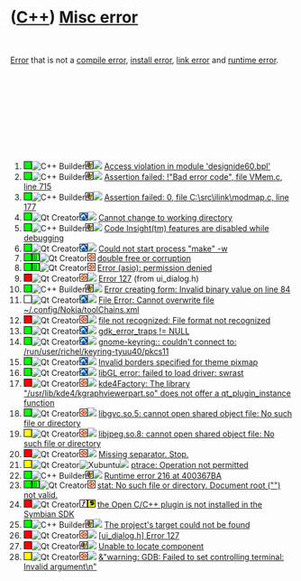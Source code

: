 
 

 

 

 

 

([C++](Cpp.md)) [Misc error](CppMiscError.md)
===============================================

 

[Error](CppError.md) that is not a [compile
error](CppCompileError.md), [install error](CppInstallError.md), [link
error](CppLinkError.md) and [runtime error](CppRuntimeError.md).

 

 

 

 

 

1.  ![OKAY](PicGreen.png)![C++
    Builder](PicCppBuilder.png)![Windows](PicWindows.png)![
    ](PicSpacer.png) [Access violation in module
    'designide60.bpl'](CppMiscErrorAccessViolationDesignide60Bpl.md)
2.  ![OKAY](PicGreen.png)![C++
    Builder](PicCppBuilder.png)![Windows](PicWindows.png)![
    ](PicSpacer.png) [Assertion failed: !"Bad error code", file VMem.c,
    line 715](CppMiscErrorAssertionFailedBadErrorCodeVmemC.md)
3.  ![OKAY](PicGreen.png)![C++
    Builder](PicCppBuilder.png)![Windows](PicWindows.png)![
    ](PicSpacer.png) [Assertion failed: 0, file
    C:\\src\\ilink\\modmap.c, line
    177](CppMiscErrorAssertionFailedModmapC.md)
4.  ![OKAY](PicGreen.png)![Qt
    Creator](PicQtCreator.png)![Lubuntu](PicLubuntu.png)![
    ](PicSpacer.png) [Cannot change to working
    directory](CppMiscErrorCannotChangeToWorkingDirectory.md)
5.  ![OKAY](PicGreen.png)![C++
    Builder](PicCppBuilder.png)![Windows](PicWindows.png)![
    ](PicSpacer.png) [Code Insight(tm) features are disabled while
    debugging](CppMiscErrorCodeInsightFeaturesDisabledWhileDebugging.md)
6.  ![OKAY](PicGreen.png)![Qt
    Creator](PicQtCreator.png)![Lubuntu](PicLubuntu.png)![
    ](PicSpacer.png) [Could not start process "make"
    -w](CppMiscErrorCouldNotStartProcessMakeW.md)
7.  ![OKAY](PicGreen.png)![Wt](PicWt.png)![Qt
    Creator](PicQtCreator.png)![Ubuntu](PicUbuntu.png) [double free or
    corruption](CppMiscErrorDoubleFreeOrCorruption.md)
8.  ![OKAY](PicGreen.png)![Wt](PicWt.png)![Qt
    Creator](PicQtCreator.png)![Ubuntu](PicUbuntu.png) [Error (asio):
    permission denied](CppMiscErrorAsioPermissionDenied.md)
9.  ![FAIL](PicRed.png)![Qt
    Creator](PicQtCreator.png)![Ubuntu](PicUbuntu.png)![
    ](PicSpacer.png) [Error 127](CppMiscErrorUi_dialogHerror127.md)
    (from ui\_dialog.h)
10. ![OKAY](PicGreen.png)![C++
    Builder](PicCppBuilder.png)![Windows](PicWindows.png)![
    ](PicSpacer.png) [Error creating form: Invalid binary value on line
    84](CppMiscErrorErrorCreatingFormInvalidBinaryValueOnLine84.md)
11. ![TODO](PicTransparent.png)![Qt
    Creator](PicQtCreator.png)![Lubuntu](PicLubuntu.png)![
    ](PicSpacer.png) [File Error: Cannot overwrite file
    \~/.config/Nokia/toolChains.xml](CppMiscErrorFileErrorCannotOverwriteNokiaToolchainsXml.md)
12. ![FAIL](PicRed.png)![Qt
    Creator](PicQtCreator.png)![Ubuntu](PicUbuntu.png)![
    ](PicSpacer.png) [file not recognized: File format not
    recognized](CppMiscErrorFileFormatNotRecognized.md)
13. ![OKAY](PicGreen.png)![Qt
    Creator](PicQtCreator.png)![Lubuntu](PicLubuntu.png)![
    ](PicSpacer.png) [gdk\_error\_traps !=
    NULL](CppMiscErrorGdk_error_trapsNotNull.md)
14. ![OKAY](PicGreen.png)![Qt
    Creator](PicQtCreator.png)![Lubuntu](PicLubuntu.png)![
    ](PicSpacer.png) [gnome-keyring:: couldn't connect to:
    /run/user/richel/keyring-tyuu40/pkcs11](CppMiscErrorGnome-keyringCouldNotConnectToPkcs11.md)
15. ![OKAY](PicGreen.png)![Qt
    Creator](PicQtCreator.png)![Lubuntu](PicLubuntu.png)![
    ](PicSpacer.png) [Invalid borders specified for theme
    pixmap](CppMiscErrorInvalidBordersSpecifiedForThemePixmap.md)
16. ![OKAY](PicGreen.png)![Qt
    Creator](PicQtCreator.png)![Lubuntu](PicLubuntu.png)![
    ](PicSpacer.png) [libGL error: failed to load driver:
    swrast](CppMiscErrorLibGlErrorFailedToLoadDriverSwrast.md)
17. ![FAIL](PicRed.png)![Qt
    Creator](PicQtCreator.png)![Ubuntu](PicUbuntu.png)![
    ](PicSpacer.png) [kde4Factory: The library
    "/usr/lib/kde4/kgraphviewerpart.so" does not offer a
    qt\_plugin\_instance function](CppMiscErrorKde4Factory.md)
18. ![OKAY](PicGreen.png)![Qt
    Creator](PicQtCreator.png)![Ubuntu](PicUbuntu.png)![
    ](PicSpacer.png) [libgvc.so.5: cannot open shared object file: No
    such file or
    directory](CppMiscErrorLibgvcCannotOpenSharedObjectFile.md)
19. ![?OKAY](PicYellow.png)![Qt
    Creator](PicQtCreator.png)![Ubuntu](PicUbuntu.png)![
    ](PicSpacer.png) [libjpeg.so.8: cannot open shared object file: No
    such file or
    directory](CppMiscErrorLibjpegSoCannotOpenSharedObjectFileNoSuchFileOrDirectory.md)
20. ![FAIL](PicRed.png)![Qt
    Creator](PicQtCreator.png)![Ubuntu](PicUbuntu.png)![
    ](PicSpacer.png) [Missing separator.
    Stop.](CppMiscErrorMissingSeparator.md)
21. ![?OKAY](PicYellow.png)![Qt
    Creator](PicQtCreator.png)![Xubuntu](PicXubuntu.png)![
    ](PicSpacer.png) [ptrace: Operation not
    permitted](CppMiscErrorPtraceOperationNotPermitted.md)
22. ![OKAY](PicGreen.png)![C++
    Builder](PicCppBuilder.png)![Windows](PicWindows.png)![
    ](PicSpacer.png) [Runtime error 216 at
    400367BA](CppMiscErrorRuntimeError216.md)
23. ![OKAY](PicGreen.png)![Wt](PicWt.png)![Qt
    Creator](PicQtCreator.png)![Ubuntu](PicUbuntu.png) [stat: No such
    file or directory. Document root ("")
    not valid.](CppMiscErrorStatNoSuchFileOrDirectoryDocumentRootNotValid.md)
24. ![FAIL](PicRed.png)![Qt
    Creator](PicQtCreator.png)![Wine](PicWine.png)![Symbian](PicSymbian.png)
    [the Open C/C++ plugin is not installed in the Symbian
    SDK](CppMiscErrorTheOpenCppPluginIsNotInstalledInTheSymbianSdk.md)
25. ![OKAY](PicGreen.png)![C++
    Builder](PicCppBuilder.png)![Windows](PicWindows.png)![
    ](PicSpacer.png) [The project's target could not be
    found](CppMiscErrorTheProjectsTargetCouldNotBeFound.md)
26. ![FAIL](PicRed.png)![Qt
    Creator](PicQtCreator.png)![Ubuntu](PicUbuntu.png)![
    ](PicSpacer.png) [\[ui\_dialog.h\] Error
    127](CppMiscErrorUi_dialogHerror127.md)
27. ![FAIL](PicRed.png)![Qt
    Creator](PicQtCreator.png)![Windows](PicWindows.png)![
    ](PicSpacer.png) [Unable to locate
    component](CppMiscErrorUnableToLocateComponent.md)
28. ![?OKAY](PicYellow.png)![Qt
    Creator](PicQtCreator.png)![Ubuntu](PicUbuntu.png)![
    ](PicSpacer.png) [&"warning: GDB: Failed to set controlling
    terminal: Invalid
    argument\\n"](CppMiscErrorGdbFailedToSetControllingTerminal.md)

 

 

 

 

 

 

